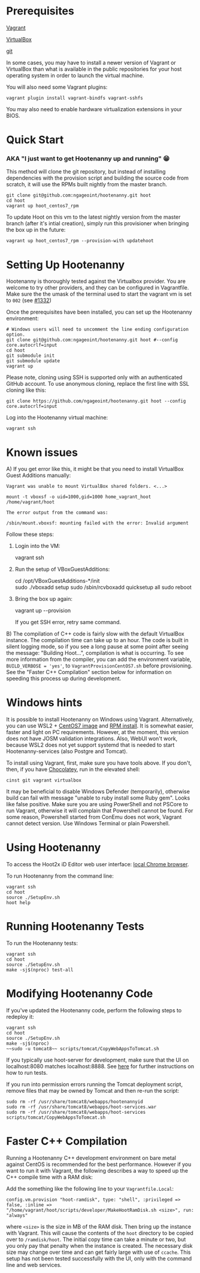 # Prerequisites

[Vagrant](https://www.vagrantup.com/downloads.html)

[VirtualBox](https://www.virtualbox.org/wiki/Downloads)

[git](https://git-scm.com/)

In some cases, you may have to install a newer version of Vagrant or VirtualBox than what is available in the public repositories for your host operating system in order to launch the virtual machine.

You will also need some Vagrant plugins:

    vagrant plugin install vagrant-bindfs vagrant-sshfs

You may also need to enable hardware virtualization extensions in your BIOS.

# Quick Start
### AKA "I just want to get Hootenanny up and running" 😁

This method will clone the git repository, but instead of installing dependencies with the provision script and building the source code from scratch, it will use the RPMs built nightly from the master branch.
```
git clone git@github.com:ngageoint/hootenanny.git hoot
cd hoot
vagrant up hoot_centos7_rpm
```

To update Hoot on this vm to the latest nightly version from the master branch (after it's intial creation), simply run this provisioner when bringing the box up in the future:
```
vagrant up hoot_centos7_rpm --provision-with updatehoot
```

# Setting Up Hootenanny

Hootenanny is thoroughly tested against the Virtualbox provider.  You are welcome to try other providers, and they can be configured in Vagrantfile.  Make sure the the umask of the terminal used to start the vagrant vm is set to `002` (see [#1332](https://github.com/ngageoint/hootenanny/issues/1382))

Once the prerequisites have been installed, you can set up the Hootenanny environment:

    # Windows users will need to uncomment the line ending configuration option.
    git clone git@github.com:ngageoint/hootenanny.git hoot #--config core.autocrlf=input
    cd hoot
    git submodule init
    git submodule update
    vagrant up

Please note, cloning using SSH is supported only with an authenticated GitHub account. To use anonymous cloning, replace the first line with SSL cloning like this:

    git clone https://github.com/ngageoint/hootenanny.git hoot --config core.autocrlf=input
    

Log into the Hootenanny virtual machine:

    vagrant ssh
    
# Known issues

A) If you get error like this, it might be that you need to install VirtualBox Guest Additions manually:

```
Vagrant was unable to mount VirtualBox shared folders. <...>

mount -t vboxsf -o uid=1000,gid=1000 home_vagrant_hoot /home/vagrant/hoot

The error output from the command was:

/sbin/mount.vboxsf: mounting failed with the error: Invalid argument

```
Follow these steps:
1. Login into the VM:
     
    vagrant ssh
    
2. Run the setup of VBoxGuestAdditions:

    cd /opt/VBoxGuestAdditions-*/init  
    sudo ./vboxadd setup
    sudo /sbin/rcvboxadd quicksetup all
    sudo reboot
    
3. Bring the box up again:
    
    vagrant up --provision
    
    If you get SSH error, retry same command.

B) The compilation of C++ code is fairly slow with the default VirtualBox instance. The compilation time can take up to an hour. The code is built in silent logging mode, so if you see a long pause at some point after seeing the message: "Building Hoot...", compilation is what is occurring. To see more information from the compiler, you can add the environment variable, `BUILD_VERBOSE = 'yes'`, to `VagrantProvisionCentOS7.sh` before provisioning. See the "Faster C++ Compilation" section below for information on speeding this process up during development.

# Windows hints

It is possible to install Hootenanny on Windows using Vagrant. Alternatively, you can use WSL2 + [CentOS7 image](https://github.com/mishamosher/CentOS-WSL) and [RPM install](https://github.com/ngageoint/hootenanny-rpms/blob/master/docs/install.md). It is somewhat easier, faster and light on PC requirements. However, at the moment, this version does not have JOSM validation integrations. Also, WebUI won't work, because WSL2 does not yet support systemd that is needed to start Hootenanny-services (also Postgre and Tomcat).

To install using Vagrant, first, make sure you have tools above. If you don't, then, if you have [Chocolatey](https://chocolatey.org/install), run in the elevated shell:

    cinst git vagrant virtualbox 
    
It may be beneficial to disable Windows Defender (temporarily), otherwise build can fail with message "unable to ruby install some Ruby gem". Looks like false positive.
Make sure you are using PowerShell and not PSCore to run Vagrant, otherwise it will complain that Powershell cannot be found. For some reason, Powershell started from ConEmu does not work, Vagrant cannot detect version. Use Windows Terminal or plain Powershell.
   
# Using Hootenanny

To access the Hoot2x iD Editor web user interface: [local Chrome browser](http://localhost:8888/hootenanny-id/).

To run Hootenanny from the command line:

    vagrant ssh
    cd hoot
    source ./SetupEnv.sh
    hoot help

# Running Hootenanny Tests

To run the Hootenanny tests:

    vagrant ssh
    cd hoot
    source ./SetupEnv.sh
    make -sj$(nproc) test-all

# Modifying Hootenanny Code

If you've updated the Hootenanny code, perform the following steps to redeploy it:

    vagrant ssh
    cd hoot
    source ./SetupEnv.sh
    make -sj$(nproc)
    ~~sudo -u tomcat8~~ scripts/tomcat/CopyWebAppsToTomcat.sh

If you typically use hoot-server for development, make sure that the UI on localhost:8080 matches localhost:8888. See [here](https://github.com/ngageoint/hootenanny/blob/develop/test-files/ui/README.md) for further instructions on how to run tests.

If you run into permission errors running the Tomcat deployment script, remove files that may be owned by Tomcat and then re-run the script:

    sudo rm -rf /usr/share/tomcat8/webapps/hootenannyid
    sudo rm -rf /usr/share/tomcat8/webapps/hoot-services.war
    sudo rm -rf /usr/share/tomcat8/webapps/hoot-services
    scripts/tomcat/CopyWebAppsToTomcat.sh

# Faster C++ Compilation

Running a Hootenanny C++ development environment on bare metal against CentOS is recommended for the best performance. However if you want to run it with Vagrant, the following describes a way to speed up the C++ compile time with a RAM disk:

Add the something like the following line to your `Vagrantfile.Local`:

`config.vm.provision "hoot-ramdisk", type: "shell", :privileged => false, :inline => "/home/vagrant/hoot/scripts/developer/MakeHootRamDisk.sh <size>", run: "always"`

where `<size>` is the size in MB of the RAM disk. Then bring up the instance with Vagrant. This will cause the contents of the `hoot` directory to be copied over to `/ramdisk/hoot`. The initial copy time can take a minute or two, but you only pay that penalty when the instance is created. The necessary disk size may change over time and can get fairly large with use of `ccache`. This setup has not been tested successfully with the UI, only with the command line and web services.
